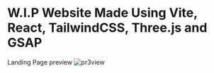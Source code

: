 # W.I.P Website Made Using Vite, React, TailwindCSS, Three.js and GSAP

Landing Page preview
![pr3view](https://github.com/dir-V/project_3/assets/121815639/f5de8ae9-b5ce-4375-9d90-cf277e4f08a1)
